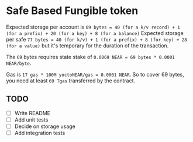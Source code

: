 # Safe Based Fungible token

Expected storage per account is `69 bytes = 40 (for a k/v record) + 1 (for a prefix) + 20 (for a key) + 8 (for a balance)`
Expected storage per safe `77 bytes = 40 (for k/v) + 1 (for a prefix) + 8 (for key) + 28 (for a value)` but it's temporary for the duration of the transaction.

The `69` bytes requires state stake of `0.0069 NEAR = 69 bytes * 0.0001 NEAR/byte`.

Gas is `1T gas * 100M yoctoNEAR/gas = 0.0001 NEAR`. So to cover 69 bytes, you need at least `69 Tgas` transferred by the contract.

## TODO

- [ ] Write README
- [ ] Add unit tests
- [ ] Decide on storage usage
- [ ] Add integration tests
